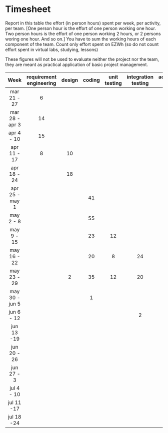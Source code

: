 # Timesheet

Report in this table the effort (in person hours) spent per week, per activity, per team. 
[One person hour is the effort of one person working one hour.
Two person hours is the effort of one person working 2 hours, or 2 persons woring one hour. And so on.]
You have to sum the working hours of each component of the team.
Count only effort spent on EZWh (so do not count effort spent in virtual labs, studying, lessons)

These figures will not be used to evaluate neither the project nor the team, they are meant as practical application of basic project management.

| Week | requirement engineering | design | coding | unit testing | integration testing | acceptance testing | management | git maven |
|:-----------:|:--------:|:-----------:|:-----------:|:----------:|:------------:|:---------------:|:-------------:|:--------------:|
| mar 21 - 27 | 6 		|				| 			|			 | 				| 					| 				|				|
| mar 28 - apr 3 | 14	| 				| 			| 			|				| 					|1 				| 				|
| apr 4 - 10 | 15		|				| 			| 			| 				| 					| 				|	 			|
| apr 11 - 17| 	8 		|10 			| 			| 			| 				| 					| 0,5 			| 				| 
| apr 18 - 24| 			| 18 			| 			 | 			| 				| 					| 				| 				| 
| apr 25 - may 1 |		| 				| 41 		| 			| 				| 					| 				| 				| 
| may 2 - 8  | 			| 				| 55		|  			| 				| 					| 2 			| 				| 
| may 9 - 15|  			|  				| 23 		| 12 			|  				|  					| 0,5 			|  				| 
| may 16 - 22| 			| 				| 20 		| 8 		| 24 			|  					|0,5  			|  				| 
| may 23 - 29|  		|2  			| 35  		|   12 		| 20  			|  					| 1,5 			|  				| 
| may 30 - jun 5 | 		| 				|  1			|			|				|	 		2		|				|	 			| 
| jun 6 - 12 | 			|				 |	 		|		 	|	2		 	|	 				|	 			|		 		| 
| jun 13 -19 | 			|				 |	 		|		 	|			 	|	 				|	2 			|		 		| 
| jun 20 - 26 | 		|				 |	 		|		 	|			 	|	 				|	 			|		 		|
| jun 27 - 3 | 			|				 |	 		|		 	|			 	|	 				|	 			|		 		| 
| jul 4 - 10 | 			|				 |	 		|		 	|			 	|	 				|	 			|		 		| 
| jul 11 -17 | 			|				 |	 		|		 	|			 	|	 				|	 			|		 		|
| jul 18 -24 | 			|				 |	 		|		 	|			 	|	 				|	 			|		 		|
